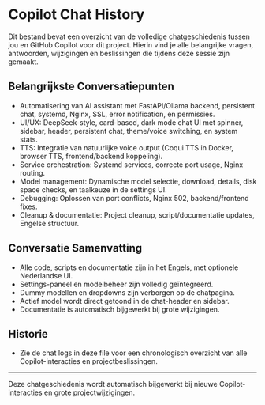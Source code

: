 # Copilot Chat History

Dit bestand bevat een overzicht van de volledige chatgeschiedenis tussen jou en GitHub Copilot voor dit project. Hierin vind je alle belangrijke vragen, antwoorden, wijzigingen en beslissingen die tijdens deze sessie zijn gemaakt.

## Belangrijkste Conversatiepunten
- Automatisering van AI assistant met FastAPI/Ollama backend, persistent chat, systemd, Nginx, SSL, error notification, en permissies.
- UI/UX: DeepSeek-style, card-based, dark mode chat UI met spinner, sidebar, header, persistent chat, theme/voice switching, en system stats.
- TTS: Integratie van natuurlijke voice output (Coqui TTS in Docker, browser TTS, frontend/backend koppeling).
- Service orchestration: Systemd services, correcte port usage, Nginx routing.
- Model management: Dynamische model selectie, download, details, disk space checks, en taalkeuze in de settings UI.
- Debugging: Oplossen van port conflicts, Nginx 502, backend/frontend fixes.
- Cleanup & documentatie: Project cleanup, script/documentatie updates, Engelse structuur.

## Conversatie Samenvatting
- Alle code, scripts en documentatie zijn in het Engels, met optionele Nederlandse UI.
- Settings-paneel en modelbeheer zijn volledig geïntegreerd.
- Dummy modellen en dropdowns zijn verborgen op de chatpagina.
- Actief model wordt direct getoond in de chat-header en sidebar.
- Documentatie is automatisch bijgewerkt bij grote wijzigingen.

## Historie
- Zie de chat logs in deze file voor een chronologisch overzicht van alle Copilot-interacties en projectbeslissingen.

---
Deze chatgeschiedenis wordt automatisch bijgewerkt bij nieuwe Copilot-interacties en grote projectwijzigingen.
